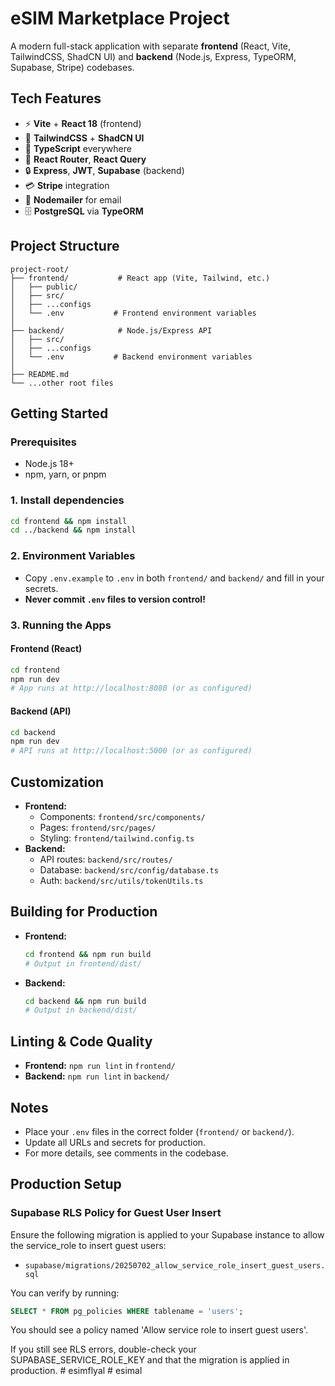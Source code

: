 # eSIM Marketplace Project

A modern full-stack application with separate **frontend** (React, Vite, TailwindCSS, ShadCN UI) and **backend** (Node.js, Express, TypeORM, Supabase, Stripe) codebases.

## Tech Features

- ⚡️ **Vite** + **React 18** (frontend)
- 🎨 **TailwindCSS** + **ShadCN UI**
- 🧩 **TypeScript** everywhere
- 🧭 **React Router**, **React Query**
- 🔒 **Express**, **JWT**, **Supabase** (backend)
- 💳 **Stripe** integration
- 📧 **Nodemailer** for email
- 🗄️ **PostgreSQL** via **TypeORM**

## Project Structure

```
project-root/
├── frontend/           # React app (Vite, Tailwind, etc.)
│   ├── public/
│   ├── src/
│   ├── ...configs
│   └── .env           # Frontend environment variables
│
├── backend/            # Node.js/Express API
│   ├── src/
│   ├── ...configs
│   └── .env           # Backend environment variables
│
├── README.md
└── ...other root files
```

## Getting Started

### Prerequisites
- Node.js 18+
- npm, yarn, or pnpm

### 1. Install dependencies
```bash
cd frontend && npm install
cd ../backend && npm install
```

### 2. Environment Variables
- Copy `.env.example` to `.env` in both `frontend/` and `backend/` and fill in your secrets.
- **Never commit `.env` files to version control!**

### 3. Running the Apps
#### Frontend (React)
```bash
cd frontend
npm run dev
# App runs at http://localhost:8080 (or as configured)
```
#### Backend (API)
```bash
cd backend
npm run dev
# API runs at http://localhost:5000 (or as configured)
```

## Customization
- **Frontend:**
  - Components: `frontend/src/components/`
  - Pages: `frontend/src/pages/`
  - Styling: `frontend/tailwind.config.ts`
- **Backend:**
  - API routes: `backend/src/routes/`
  - Database: `backend/src/config/database.ts`
  - Auth: `backend/src/utils/tokenUtils.ts`

## Building for Production
- **Frontend:**
  ```bash
  cd frontend && npm run build
  # Output in frontend/dist/
  ```
- **Backend:**
  ```bash
  cd backend && npm run build
  # Output in backend/dist/
  ```

## Linting & Code Quality
- **Frontend:** `npm run lint` in `frontend/`
- **Backend:** `npm run lint` in `backend/`

## Notes
- Place your `.env` files in the correct folder (`frontend/` or `backend/`).
- Update all URLs and secrets for production.
- For more details, see comments in the codebase.

## Production Setup

### Supabase RLS Policy for Guest User Insert

Ensure the following migration is applied to your Supabase instance to allow the service_role to insert guest users:

- `supabase/migrations/20250702_allow_service_role_insert_guest_users.sql`

You can verify by running:

```sql
SELECT * FROM pg_policies WHERE tablename = 'users';
```

You should see a policy named 'Allow service role to insert guest users'.

If you still see RLS errors, double-check your SUPABASE_SERVICE_ROLE_KEY and that the migration is applied in production.
#   e s i m f l y a l 
 
 #   e s i m a l 
 
 